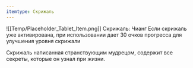 ```yaml
---
itemtype: Скрижаль
---
```

![[Temp/Placeholder_Tablet_Item.png]]
Скрижаль: Чианг
Если скрижаль уже активирована, при использовании дает 30 очков прогресса для улучшения уровня скрижали

Скрижаль написанная странствующим мудрецом, содержит все секреты, которые он узнал при жизни.
